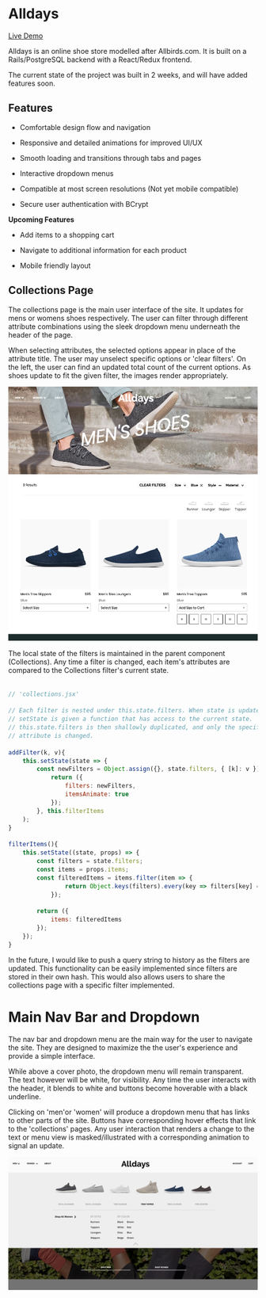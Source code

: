 # Alldays

[Live Demo](http://alldays.herokuapp.com/#/)

Alldays is an online shoe store modelled after Allbirds.com. It is built on a Rails/PostgreSQL backend with a React/Redux frontend. 

The current state of the project was built in 2 weeks, and will have added features soon.

## Features

* Comfortable design flow and navigation

* Responsive and detailed animations for improved UI/UX

* Smooth loading and transitions through tabs and pages

* Interactive dropdown menus

* Compatible at most screen resolutions (Not yet mobile compatible)

* Secure user authentication with BCrypt

**Upcoming Features**

* Add items to a shopping cart

* Navigate to additional information for each product

* Mobile friendly layout

## Collections Page

The collections page is the main user interface of the site. It updates for mens or womens shoes respectively. The user can filter through different attribute combinations using the sleek dropdown menu underneath the header of the page. 

When selecting attributes, the selected options appear in place of the attribute title. The user may unselect specific options or 'clear filters'. On the left, the user can find an updated total count of the current options. As shoes update to fit the given filter, the images render appropriately.

![Image of collections page](https://github.com/pb-nowa/All-Days/blob/master/app/assets/images/screenshots/collections_mens_filtered.png)

The local state of the filters is maintained in the parent component (Collections). Any time a filter is changed, each item's attributes are compared to the Collections filter's current state.

```javascript

// 'collections.jsx'

// Each filter is nested under this.state.filters. When state is updated,
// setState is given a function that has access to the current state. 
// this.state.filters is then shallowly duplicated, and only the specific 
// attribute is changed. 

addFilter(k, v){
    this.setState(state => {
        const newFilters = Object.assign({}, state.filters, { [k]: v });
            return ({ 
                filters: newFilters,
                itemsAnimate: true
            });
        }, this.filterItems
    );
}

filterItems(){
    this.setState((state, props) => {
        const filters = state.filters;
        const items = props.items;
        const filteredItems = items.filter(item => {
                return Object.keys(filters).every(key => filters[key] === item[key]);
            });
            
        return ({
            items: filteredItems
        });
    });
}

```

In the future, I would like to push a query string to history as the filters are updated. This functionality can be easily implemented since filters are stored in their own hash. This would also allows users to share the collections page with a specific filter implemented. 

# Main Nav Bar and Dropdown

The nav bar and dropdown menu are the main way for the user to navigate the site. They are designed to maximize the the user's experience and provide a simple interface. 

While above a cover photo, the dropdown menu will remain transparent. The text however will be white, for visibility. Any time the user interacts with the header, it blends to white and buttons become hoverable with a black underline. 

Clicking on 'men'or 'women' will produce a dropdown menu that has links to other parts of the site. Buttons have corresponding hover effects that link to the 'collections' pages. Any user interaction that renders a change to the text or menu view is masked/illustrated with a corresponding animation to signal an update. 

![Image of Dropdown Menu](https://github.com/pb-nowa/All-Days/blob/master/app/assets/images/screenshots/dropdown_home_active.png)


